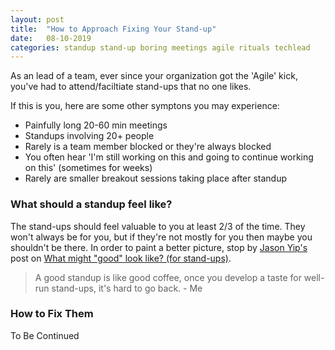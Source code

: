 ```yaml
---
layout: post
title:  "How to Approach Fixing Your Stand-up"
date:   08-10-2019
categories: standup stand-up boring meetings agile rituals techlead
---
```


As an lead of a team, ever since your organization got the 'Agile' kick, you've had to attend/faciltiate stand-ups that no one likes. 

If this is you, here are some other symptons you may experience:
- Painfully long 20-60 min meetings
- Standups involving 20+ people
- Rarely is a team member blocked or they're always blocked
- You often hear 'I\'m still working on this and going to continue working on this' (sometimes for weeks)
- Rarely are smaller breakout sessions taking place after standup

### What should a standup feel like?
The stand-ups should feel valuable to you at least 2/3 of the time. They won't always be for you, but if they're not mostly for you then maybe you shouldn't be there. In order to paint a better picture, stop by [Jason Yip's](http://jchyip.blogspot.com/) post on  [What might "good" look like? (for stand-ups)](https://martinfowler.com/articles/itsNotJustStandingUp.html#WhatMightx201cgoodx201dLookLike "Darn TWers for the win"). 

> A good standup is like good coffee, once you develop a taste for well-run stand-ups, it's hard to go back. - Me

### How to Fix Them
To Be Continued

